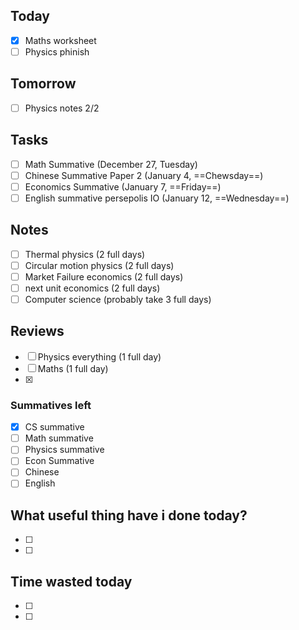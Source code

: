 ## Today
- [x] Maths worksheet
- [ ] Physics phinish

## Tomorrow
- [ ] Physics notes 2/2

## Tasks
- [ ] Math Summative (December 27, Tuesday)
- [ ] Chinese Summative Paper 2 (January 4, ==Chewsday==)
- [ ] Economics Summative (January 7, ==Friday==)
- [ ] English summative persepolis IO (January 12, ==Wednesday==)

## Notes
- [ ] Thermal physics (2 full days)
- [ ] Circular motion physics (2 full days)
- [ ] Market Failure economics (2 full days)
- [ ] next unit economics (2 full days)
- [ ] Computer science (probably take 3 full days)

## Reviews
- [ ] Physics everything (1 full day)
- [ ] Maths (1 full day)
- [x] 

### Summatives left
- [x] CS summative
- [ ] Math summative
- [ ] Physics summative
- [ ] Econ Summative
- [ ] Chinese
- [ ] English

## What useful thing have i done today?
- [ ] 
- [ ] 

## Time wasted today
- [ ] 
- [ ] 

